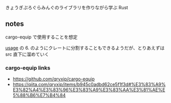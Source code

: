 きょうぎぷろぐらみんぐのライブラリを作りながら学ぶ Rust

## notes

cargo-equip で使用することを想定

[usage](https://github.com/qryxip/cargo-equip#usage) の 6. のようにクレートに分割することもできるようだが、とりあえずは src 直下に溜めていく

### cargo-equip links

- https://github.com/qryxip/cargo-equip
- https://qiita.com/qryxip/items/b945c0adbd62ce5f1f3d#%E3%83%A9%E3%82%A4%E3%83%96%E3%83%A9%E3%83%AA%E3%81%AE%E5%88%B6%E7%B4%84

